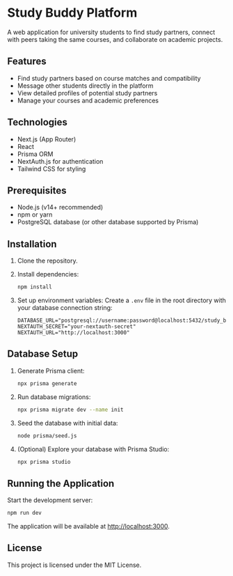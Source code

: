 # Study Buddy Platform

A web application for university students to find study partners, connect with peers taking the same courses, and collaborate on academic projects.

## Features

- Find study partners based on course matches and compatibility
- Message other students directly in the platform
- View detailed profiles of potential study partners
- Manage your courses and academic preferences

## Technologies

- Next.js (App Router)
- React
- Prisma ORM
- NextAuth.js for authentication
- Tailwind CSS for styling

## Prerequisites

- Node.js (v14+ recommended)
- npm or yarn
- PostgreSQL database (or other database supported by Prisma)

## Installation

1. Clone the repository.

2. Install dependencies:
   ```bash
   npm install
   ```

3. Set up environment variables:
   Create a `.env` file in the root directory with your database connection string:
   ```
   DATABASE_URL="postgresql://username:password@localhost:5432/study_buddy_db"
   NEXTAUTH_SECRET="your-nextauth-secret"
   NEXTAUTH_URL="http://localhost:3000"
   ```

## Database Setup

1. Generate Prisma client:
   ```bash
   npx prisma generate
   ```

2. Run database migrations:
   ```bash
   npx prisma migrate dev --name init
   ```

3. Seed the database with initial data:
   ```bash
   node prisma/seed.js
   ```

4. (Optional) Explore your database with Prisma Studio:
   ```bash
   npx prisma studio
   ```

## Running the Application

Start the development server:
```bash
npm run dev
```

The application will be available at [http://localhost:3000](http://localhost:3000).

## License

This project is licensed under the MIT License.